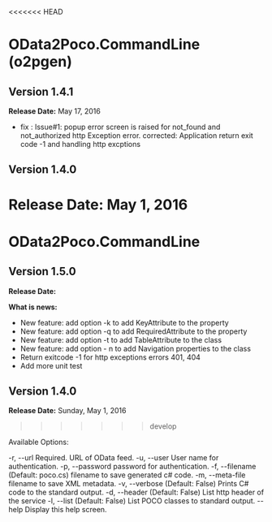 
<<<<<<< HEAD
# OData2Poco.CommandLine (o2pgen) #

##  Version 1.4.1 ##
**Release Date:**  May 17, 2016
- fix : Issue#1: popup error screen is raised for not_found and not_authorized http Exception error. 
	        corrected: Application return exit code -1 and handling  http excptions 


## Version 1.4.0 ##
**Release Date:** May 1, 2016
=======
# OData2Poco.CommandLine #

##  Version 1.5.0 ##
**Release Date:**  

**What is news:**

- New feature: add option -k  to add KeyAttribute to the property 
- New feature: add option -q to add RequiredAttribute to the property 
- New feature: add option -t to  add TableAttribute to the class 
- New feature: add option - n to add Navigation properties to the class
- Return exitcode -1 for http  exceptions errors 401, 404
- Add more unit test



## Version 1.4.0 ##
**Release Date:** Sunday, May 1, 2016
>>>>>>> develop

Available Options:

-r, --url Required. URL of OData feed.
-u, --user User name for authentication.
-p, --password password for authentication.
-f, --filename (Default: poco.cs) filename to save generated c# code.
-m, --meta-file  filename to save XML metadata.
-v, --verbose (Default: False) Prints C# code to the standard output.
-d, --header (Default: False) List http header of the service
-l, --list (Default: False) List POCO classes to standard output.
--help Display this help screen.


